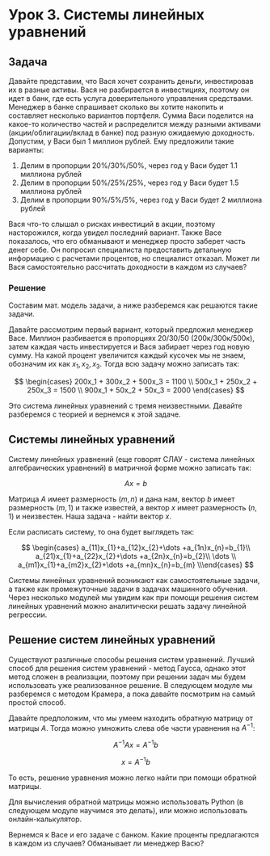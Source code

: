 # Урок 3. Системы линейных уравнений

## Задача

Давайте представим, что Вася хочет сохранить деньги, инвестировав их в разные активы. Вася не разбирается в инвестициях, поэтому он идет в банк, где есть услуга доверительного управления средствами. Менеджер в банке спрашивает сколько вы хотите накопить и составляет несколько вариантов портфеля. Сумма Васи поделится на какое-то количество частей и распределится между разными активами (акции/облигации/вклад в банке) под разную ожидаемую доходность. Допустим, у Васи был 1 миллион рублей. Ему предложили такие варианты:

1. Делим в пропорции 20%/30%/50%, через год у Васи будет 1.1 миллиона рублей
2. Делим в пропорции 50%/25%/25%, через год у Васи будет 1.5 миллиона рублей
3. Делим в пропорции 90%/5%/5%, через год у Васи будет 2 миллиона рублей

Вася что-то слышал о рисках инвестиций в акции, поэтому насторожился, когда увидел последний вариант. Также Васе показалось, что его обманывают и менеджер просто заберет часть денег себе. Он попросил специалиста предоставить детальную информацию с расчетами процентов, но специалист отказал. Может ли Вася самостоятельно рассчитать доходности в каждом из случаев?

### Решение

Составим мат. модель задачи, а ниже разберемся как решаются такие задачи.

Давайте рассмотрим первый вариант, который предложил менеджер Васе. Миллион разбивается в пропорциях 20/30/50 (200к/300к/500к), затем каждая часть инвестируется и Вася забирает через год новую сумму. На какой процент увеличится каждый кусочек мы не знаем, обозначим их как $x_1, x_2, x_3$. Тогда всю задачу можно записать так:

$$
\begin{cases}
200x_1 + 300x_2 + 500x_3 = 1100 \\
500x_1 + 250x_2 + 250x_3 = 1500 \\
900x_1 + 50x_2 + 50x_3 = 2000
\end{cases}
$$

Это система линейных уравнений с тремя неизвестными. Давайте разберемся с теорией и вернемся к этой задаче.

## Системы линейных уравнений

Систему линейных уравнений (еще говорят СЛАУ - система линейных алгебраических уравнений) в матричной форме можно записать так:

$$Ax = b$$

Матрица $A$ имеет размерность $(m, n)$ и дана нам, вектор $b$ имеет размерность $(m, 1)$ и также известей, а вектор $x$ имеет размерность $(n, 1)$ и неизвестен. Наша задача - найти вектор $x$.

Если расписать систему, то она будет выглядеть так:

$$
\begin{cases}
a_{11}x_{1}+a_{12}x_{2}+\dots +a_{1n}x_{n}=b_{1}\\
a_{21}x_{1}+a_{22}x_{2}+\dots +a_{2n}x_{n}=b_{2}\\
\dots \\
a_{m1}x_{1}+a_{m2}x_{2}+\dots +a_{mn}x_{n}=b_{m}
\\\end{cases}
$$

Системы линейных уравнений возникают как самостоятельные задачи, а также как промежуточные задачи в задачах машинного обучения. Через несколько модулей мы увидим как при помощи решения систем линейных уравнений можно аналитически решать задачу линейной регрессии.

## Решение систем линейных уравнений

Существуют различные способы решения систем уравнений. Лучший способ для решения систем уравнений - метод Гаусса, однако этот метод сложен в реализации, поэтому при решении задач мы будем использовать уже реализованное решение. В следующем модуле мы разберемся с методом Крамера, а пока давайте посмотрим на самый простой способ.

Давайте предположим, что мы умеем находить обратную матрицу от матрицы $A$. Тогда можно умножить слева обе части уравнения на $A^{-1}$:

$$A^{-1}Ax = A^{-1}b$$

$$x = A^{-1}b$$

То есть, решение уравнения можно легко найти при помощи обратной матрицы.

Для вычисления обратной матрицы можно использовать Python (в следующем модуле научимся это делать), или можно использовать онлайн-калькулятор.

Вернемся к Васе и его задаче с банком. Какие проценты предлагаются в каждом из случаев? Обманывает ли менеджер Васю?
